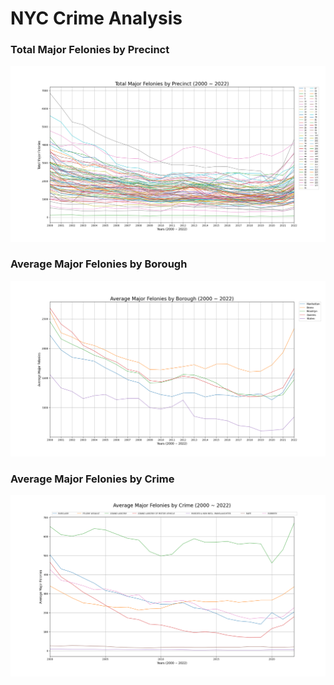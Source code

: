 # NYC Crime Analysis

### Total Major Felonies by Precinct
![Total Major Felonies by Precinct](Plots/Total-Felonies-by-Precinct.png "Title")

### Average Major Felonies by Borough
![Average Major Felonies by Borough](Plots/Average-Felonies-by-Borough.png "Title")

### Average Major Felonies by Crime
![Average Major Felonies by Crime](Plots/Average-Felonies-by-Crime.png "Title")